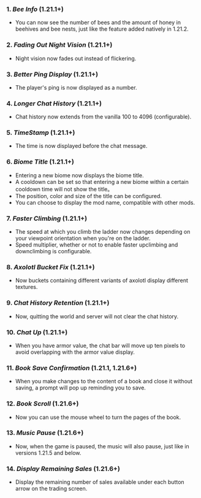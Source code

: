 ### **1.** *Bee Info*  (1.21.1+)
* You can now see the number of bees and the amount of honey in beehives and bee nests, just like the feature added natively in 1.21.2.

### **2.** *Fading Out Night Vision*  (1.21.1+)
* Night vision now fades out instead of flickering.

### **3.** *Better Ping Display*  (1.21.1+)
* The player's ping is now displayed as a number.

### **4.** *Longer Chat History*  (1.21.1+)
* Chat history now extends from the vanilla 100 to 4096 (configurable).

### **5.** *TimeStamp*  (1.21.1+)
* The time is now displayed before the chat message.

### **6.** *Biome Title*  (1.21.1+)
* Entering a new biome now displays the biome title.
* A cooldown can be set so that entering a new biome within a certain cooldown time will not show the title。
* The position, color and size of the title can be configured.
* You can choose to display the mod name, compatible with other mods.

### **7.** *Faster Climbing*  (1.21.1+)
* The speed at which you climb the ladder now changes depending on your viewpoint orientation when you're on the ladder.
* Speed multiplier, whether or not to enable faster upclimbing and downclimbing is configurable.

### **8.** *Axolotl Bucket Fix*  (1.21.1+)
* Now buckets containing different variants of axolotl display different textures.

### **9.** *Chat History Retention*  (1.21.1+)
* Now, quitting the world and server will not clear the chat history.

### **10.** *Chat Up*  (1.21.1+)
* When you have armor value, the chat bar will move up ten pixels to avoid overlapping with the armor value display.

### **11.** *Book Save Confirmation*  (1.21.1, 1.21.6+)
* When you make changes to the content of a book and close it without saving, a prompt will pop up reminding you to save.

### **12.** *Book Scroll*  (1.21.6+)
* Now you can use the mouse wheel to turn the pages of the book.

### **13.** *Music Pause*  (1.21.6+)
* Now, when the game is paused, the music will also pause, just like in versions 1.21.5 and below.

### **14.** *Display Remaining Sales*  (1.21.6+)
* Display the remaining number of sales available under each button arrow on the trading screen.

